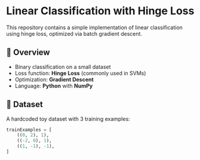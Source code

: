 # Linear Classification with Hinge Loss

This repository contains a simple implementation of linear classification using hinge loss, optimized via batch gradient descent.

## 🧠 Overview

- Binary classification on a small dataset
- Loss function: **Hinge Loss** (commonly used in SVMs)
- Optimization: **Gradient Descent**
- Language: **Python** with **NumPy**

## 📁 Dataset

A hardcoded toy dataset with 3 training examples:

```python
trainExamples = [
    ((0, 2), 1),
    ((-2, 0), 1),
    ((1, -1), -1),
]
